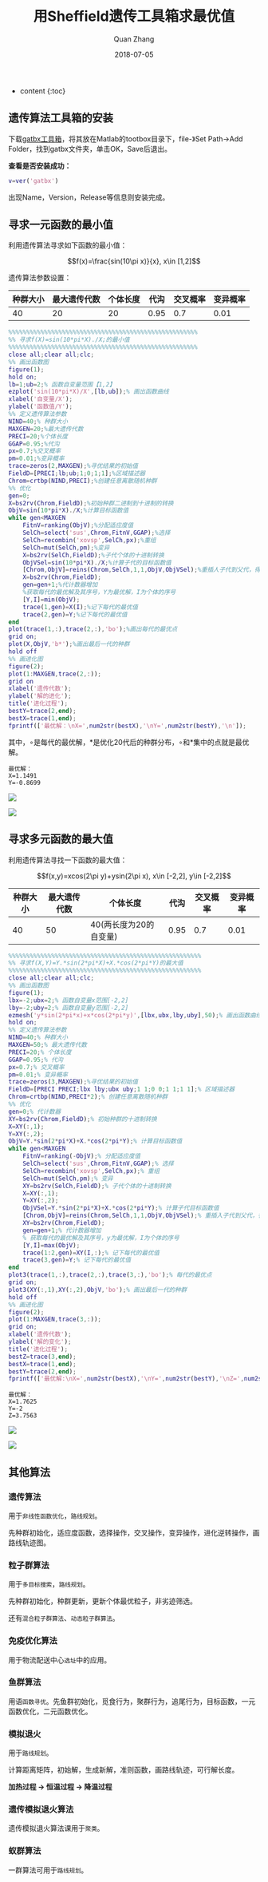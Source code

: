 ﻿---
layout: post
title: "用Sheffield遗传工具箱求最优值"
date: 2018-07-05
categories: 遗传算法 Matlab
tags: 遗传算法 Matlab
author: Quan Zhang
---

* content
{:toc}

## 遗传算法工具箱的安装

下载[gatbx工具箱](https://pan.baidu.com/s/19xh1CmdPPXhj-t0G5hYh4w)，将其放在Matlab的tootbox目录下，file-》Set Path->Add Folder，找到gatbx文件夹，单击OK，Save后退出。

**查看是否安装成功：**

```matlab
v=ver('gatbx')
```

出现Name，Version，Release等信息则安装完成。

## 寻求一元函数的最小值

利用遗传算法寻求如下函数的最小值：

<center>$$f(x)=\frac{sin(10\pi x)}{x}, x\in [1,2]$$</center>

遗传算法参数设置：

|种群大小|最大遗传代数|个体长度|代沟|交叉概率|变异概率|
|-|-|-|-|-|-|
|40|20|20|0.95|0.7|0.01|

```matlab
%%%%%%%%%%%%%%%%%%%%%%%%%%%%%%%%%%%%%%%%%%%%%%%%%%%%%
%% 寻求f(X)=sin(10*pi*X)./X;的最小值
%%%%%%%%%%%%%%%%%%%%%%%%%%%%%%%%%%%%%%%%%%%%%%%%%%%%%
close all;clear all;clc;
%% 画出函数图
figure(1);
hold on;
lb=1;ub=2;% 函数自变量范围【1,2】
ezplot('sin(10*pi*X)/X',[lb,ub]);% 画出函数曲线
xlabel('自变量/X');
ylabel('函数值/Y');
%% 定义遗传算法参数
NIND=40;% 种群大小
MAXGEN=20;%最大遗传代数
PRECI=20;%个体长度
GGAP=0.95;%代沟
px=0.7;%交叉概率
pm=0.01;%变异概率
trace=zeros(2,MAXGEN);%寻优结果的初始值
FieldD=[PRECI;lb;ub;1;0;1;1];%区域描述器
Chrom=crtbp(NIND,PRECI);%创建任意离散随机种群
%% 优化
gen=0;
X=bs2rv(Chrom,FieldD);%初始种群二进制到十进制的转换
ObjV=sin(10*pi*X)./X;%计算目标函数值
while gen<MAXGEN
    FitnV=ranking(ObjV);%分配适应度值
    SelCh=select('sus',Chrom,FitnV,GGAP);%选择
    SelCh=recombin('xovsp',SelCh,px);%重组
    SelCh=mut(SelCh,pm);%变异
    X=bs2rv(SelCh,FieldD);%子代个体的十进制转换
    ObjVSel=sin(10*pi*X)./X;%计算子代的目标函数值
    [Chrom,ObjV]=reins(Chrom,SelCh,1,1,ObjV,ObjVSel);%重插人子代到父代，得到新种群
    X=bs2rv(Chrom,FieldD);
    gen=gen+1;%代计数器增加
    %获取每代的最优解及其序号，Y为最优解，I为个体的序号
    [Y,I]=min(ObjV);
    trace(1,gen)=X(I);%记下每代的最优值
    trace(2,gen)=Y;%记下每代的最优值
end
plot(trace(1,:),trace(2,:),'bo');%画出每代的最优点
grid on;
plot(X,ObjV,'b*');%画出最后一代的种群
hold off
%% 画进化图
figure(2);
plot(1:MAXGEN,trace(2,:));
grid on
xlabel('遗传代数');
ylabel('解的进化');
title('进化过程');
bestY=trace(2,end);
bestX=trace(1,end);
fprintf(['最优解：\nX=',num2str(bestX),'\nY=',num2str(bestY),'\n']);
```

其中，$\circ$是每代的最优解，$\ast$是优化20代后的种群分布，$\circ$和$\ast$集中的点就是最优解。

	最优解：
	X=1.1491
	Y=-0.8699

![](/images/blog/20180705/1.jpg)

![](/images/blog/20180705/2.jpg)

## 寻求多元函数的最大值

利用遗传算法寻找一下函数的最大值：

<center>$$f(x,y)=xcos(2\pi y)+ysin(2\pi x), x\in [-2,2], y\in [-2,2]$$</center>

|种群大小|最大遗传代数|个体长度|代沟|交叉概率|变异概率|
|-|-|-|-|-|-|
|40|50|40(两长度为20的自变量)|0.95|0.7|0.01|

```matlab
%%%%%%%%%%%%%%%%%%%%%%%%%%%%%%%%%%%%%%%%%%%%%%%%%%%%%%
%% 寻求f(X,Y)=Y.*sin(2*pi*X)+X.*cos(2*pi*Y)的最大值
%%%%%%%%%%%%%%%%%%%%%%%%%%%%%%%%%%%%%%%%%%%%%%%%%%%%%%
close all;clear all;clc;
%% 画出函数图
figure(1);
lbx=-2;ubx=2;% 函数自变量x范围[-2,2]
lby=-2;uby=2;% 函数自变量y范围[-2,2]
ezmesh('y*sin(2*pi*x)+x*cos(2*pi*y)',[lbx,ubx,lby,uby],50);% 画出函数曲线
hold on;
%% 定义遗传算法参数
NIND=40;% 种群大小
MAXGEN=50;% 最大遗传代数
PRECI=20;% 个体长度
GGAP=0.95;% 代沟
px=0.7;% 交叉概率
pm=0.01;% 变异概率
trace=zeros(3,MAXGEN);%寻优结果的初始值
FieldD=[PRECI PRECI;lbx lby;ubx uby;1 1;0 0;1 1;1 1];% 区域描述器
Chrom=crtbp(NIND,PRECI*2);% 创建任意离散随机种群
%% 优化
gen=0;% 代计数器
XY=bs2rv(Chrom,FieldD);% 初始种群的十进制转换
X=XY(:,1);
Y=XY(:,2);
ObjV=Y.*sin(2*pi*X)+X.*cos(2*pi*Y);% 计算目标函数值
while gen<MAXGEN
    FitnV=ranking(-ObjV);% 分配适应度值
    SelCh=select('sus',Chrom,FitnV,GGAP);% 选择
    SelCh=recombin('xovsp',SelCh,px);% 重组
    SelCh=mut(SelCh,pm);% 变异
    XY=bs2rv(SelCh,FieldD);% 子代个体的十进制转换
    X=XY(:,1);
    Y=XY(:,2);
    ObjVSel=Y.*sin(2*pi*X)+X.*cos(2*pi*Y);% 计算子代目标函数值
    [Chrom,ObjV]=reins(Chrom,SelCh,1,1,ObjV,ObjVSel);% 重插入子代到父代，得到新种群
    XY=bs2rv(Chrom,FieldD);
    gen=gen+1;% 代计数器增加
    % 获取每代的最优解及其序号，y为最优解，I为个体的序号
    [Y,I]=max(ObjV);
    trace(1:2,gen)=XY(I,:);% 记下每代的最优值
    trace(3,gen)=Y;% 记下每代的最优值
end
plot3(trace(1,:),trace(2,:),trace(3,:),'bo');% 每代的最优点
grid on;
plot3(XY(:,1),XY(:,2),ObjV,'bo');% 画出最后一代的种群
hold off
%% 画进化图
figure(2);
plot(1:MAXGEN,trace(3,:));
grid on;
xlabel('遗传代数');
ylabel('解的变化');
title('进化过程');
bestZ=trace(3,end);
bestX=trace(1,end);
bestY=trace(2,end);
fprintf(['最优解:\nX=',num2str(bestX),'\nY=',num2str(bestY),'\nZ=',num2str(bestZ),'\n']);
```

	最优解：
	X=1.7625
	Y=-2
	Z=3.7563

![](/images/blog/20180705/3.jpg)

![](/images/blog/20180705/4.jpg)

## 其他算法

### 遗传算法

用于`非线性函数优化`，`路线规划`。

先种群初始化，适应度函数，选择操作，交叉操作，变异操作，进化逆转操作，画路线轨迹图。

### 粒子群算法

用于`多目标搜索`，`路线规划`。

先种群初始化，种群更新，更新个体最优粒子，非劣迹筛选。

还有`混合粒子群算法`、`动态粒子群算法`。

### 免疫优化算法

用于物流配送中心`选址`中的应用。

### 鱼群算法

用语`函数寻优`。先鱼群初始化，觅食行为，聚群行为，追尾行为，目标函数，一元函数优化，二元函数优化。

### 模拟退火

用于`路线规划`。

计算距离矩阵，初始解，生成新解，准则函数，画路线轨迹，可行解长度。

**加热过程 -> 恒温过程 -> 降温过程**

### 遗传模拟退火算法

遗传模拟退火算法课用于`聚类`。

### 蚁群算法

一群算法可用于`路线规划`。
